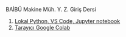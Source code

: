 BAİBÜ Makine Müh. Y. Z. Giriş Dersi

1. [Lokal Python, VS Code, Jupyter notebook](https://youtu.be/lX0J8XbXs1Q)
2. [Tarayıcı Google Colab](https://youtu.be/0UKst4bdolQ)
